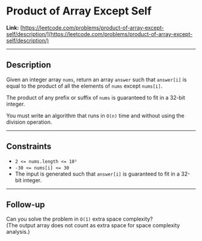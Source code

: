 # Product of Array Except Self

**Link:** [https://leetcode.com/problems/product-of-array-except-self/description/](https://leetcode.com/problems/product-of-array-except-self/description/)

---

## Description

Given an integer array `nums`, return an array `answer` such that `answer[i]` is equal to the product of all the elements of `nums` except `nums[i]`.

The product of any prefix or suffix of `nums` is guaranteed to fit in a 32-bit integer.

You must write an algorithm that runs in `O(n)` time and without using the division operation.

---

## Constraints

- `2 <= nums.length <= 10⁵`  
- `-30 <= nums[i] <= 30`  
- The input is generated such that `answer[i]` is guaranteed to fit in a 32-bit integer.

---

## Follow-up

Can you solve the problem in `O(1)` extra space complexity?  
(The output array does not count as extra space for space complexity analysis.)
